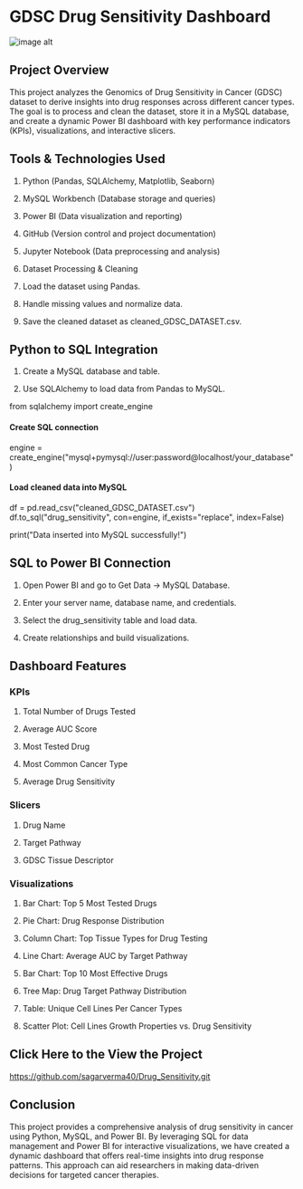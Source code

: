 # GDSC Drug Sensitivity Dashboard
![image alt]()
## Project Overview

This project analyzes the Genomics of Drug Sensitivity in Cancer (GDSC) dataset to derive insights into drug responses across different cancer types. The goal is to process and clean the dataset, store it in a MySQL database, and create a dynamic Power BI dashboard with key performance indicators (KPIs), visualizations, and interactive slicers.

## Tools & Technologies Used

1. Python (Pandas, SQLAlchemy, Matplotlib, Seaborn)

2. MySQL Workbench (Database storage and queries)

3. Power BI (Data visualization and reporting)

4. GitHub (Version control and project documentation)

5. Jupyter Notebook (Data preprocessing and analysis)

6. Dataset Processing & Cleaning

7. Load the dataset using Pandas.

8. Handle missing values and normalize data.

9. Save the cleaned dataset as cleaned_GDSC_DATASET.csv.

## Python to SQL Integration

1. Create a MySQL database and table.

2. Use SQLAlchemy to load data from Pandas to MySQL.

from sqlalchemy import create_engine

#### Create SQL connection
engine = create_engine("mysql+pymysql://user:password@localhost/your_database")

#### Load cleaned data into MySQL
df = pd.read_csv("cleaned_GDSC_DATASET.csv")
df.to_sql("drug_sensitivity", con=engine, if_exists="replace", index=False)

print("Data inserted into MySQL successfully!")

## SQL to Power BI Connection

1. Open Power BI and go to Get Data → MySQL Database.

2. Enter your server name, database name, and credentials.

3. Select the drug_sensitivity table and load data.

4. Create relationships and build visualizations.

## Dashboard Features

### KPIs

1. Total Number of Drugs Tested

2. Average AUC Score

3. Most Tested Drug

4. Most Common Cancer Type

5. Average Drug Sensitivity

### Slicers

1. Drug Name

2. Target Pathway

3. GDSC Tissue Descriptor

### Visualizations

1. Bar Chart: Top 5 Most Tested Drugs

2. Pie Chart: Drug Response Distribution

3. Column Chart: Top Tissue Types for Drug Testing

4. Line Chart: Average AUC by Target Pathway

5. Bar Chart: Top 10 Most Effective Drugs

6. Tree Map: Drug Target Pathway Distribution

7. Table: Unique Cell Lines Per Cancer Types

8. Scatter Plot: Cell Lines Growth Properties vs. Drug Sensitivity

## Click Here to the View the Project 
https://github.com/sagarverma40/Drug_Sensitivity.git

## Conclusion

This project provides a comprehensive analysis of drug sensitivity in cancer using Python, MySQL, and Power BI. By leveraging SQL for data management and Power BI for interactive visualizations, we have created a dynamic dashboard that offers real-time insights into drug response patterns. This approach can aid researchers in making data-driven decisions for targeted cancer therapies.

